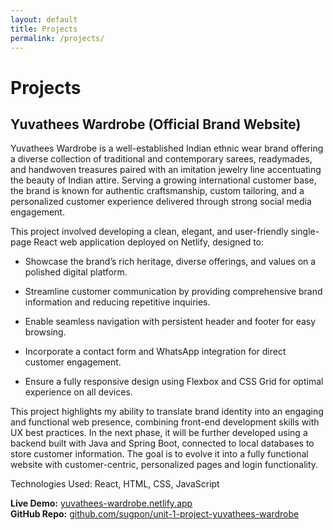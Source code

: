 ```yaml
---
layout: default
title: Projects
permalink: /projects/
---
```


# Projects

## Yuvathees Wardrobe (Official Brand Website)
Yuvathees Wardrobe is a well-established Indian ethnic wear brand offering a diverse collection of traditional and contemporary sarees, readymades, and handwoven treasures paired with an imitation jewelry line accentuating the beauty of Indian attire. Serving a growing international customer base, the brand is known for authentic craftsmanship, custom tailoring, and a personalized customer experience delivered through strong social media engagement.

This project involved developing a clean, elegant, and user-friendly single-page React web application deployed on Netlify, designed to:

- Showcase the brand’s rich heritage, diverse offerings, and values on a polished digital platform.

- Streamline customer communication by providing comprehensive brand information and reducing repetitive inquiries.

- Enable seamless navigation with persistent header and footer for easy browsing.

- Incorporate a contact form and WhatsApp integration for direct customer engagement.

- Ensure a fully responsive design using Flexbox and CSS Grid for optimal experience on all devices.

This project highlights my ability to translate brand identity into an engaging and functional web presence, combining front-end development skills with UX best practices. In the next phase, it will be further developed using a backend built with Java and Spring Boot, connected to local databases to store customer information. The goal is to evolve it into a fully functional website with customer-centric, personalized pages and login functionality.

Technologies Used: React, HTML, CSS, JavaScript

**Live Demo:** [yuvathees-wardrobe.netlify.app](https://yuvathees-wardrobe.netlify.app/)  
**GitHub Repo:** [github.com/sugpon/unit-1-project-yuvathees-wardrobe](https://github.com/sugpon/unit-1-project-yuvathees-wardrobe)


